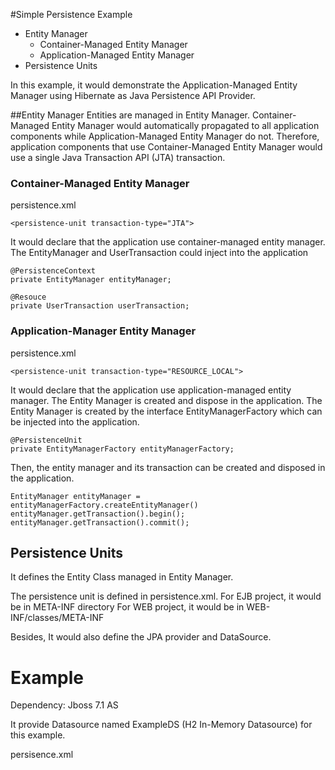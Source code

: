 #Simple Persistence Example
- Entity Manager
	- Container-Managed Entity Manager
	- Application-Managed Entity Manager
- Persistence Units

In this example, it would demonstrate the Application-Managed Entity Manager using Hibernate as Java Persistence API Provider.

##Entity Manager
Entities are managed in Entity Manager. 
Container-Managed Entity Manager would automatically propagated to all application components while Application-Managed Entity Manager do not. 
Therefore, application components that use Container-Managed Entity Manager would use a single Java Transaction API (JTA) transaction. 

### Container-Managed Entity Manager

persistence.xml
```
<persistence-unit transaction-type="JTA">
```   

It would declare that the application use container-managed entity manager. The EntityManager and UserTransaction could inject into the application

```
@PersistenceContext
private EntityManager entityManager;

@Resouce
private UserTransaction userTransaction;
``` 

### Application-Manager Entity Manager 

persistence.xml
```
<persistence-unit transaction-type="RESOURCE_LOCAL">
```
   
It would declare that the application use application-managed entity manager. The Entity Manager is created and dispose in the application. The Entity Manager is created by the interface EntityManagerFactory which can be injected into the application.

```
@PersistenceUnit
private EntityManagerFactory entityManagerFactory;
```

Then, the entity manager and its transaction can be created and disposed in the application.

```
EntityManager entityManager = entityManagerFactory.createEntityManager()
entityManager.getTransaction().begin();
entityManager.getTransaction().commit();
``` 

## Persistence Units
It defines the Entity Class managed in Entity Manager. 

The persistence unit is defined in persistence.xml. 
For EJB project, it would be in META-INF directory
For WEB project, it would be in WEB-INF/classes/META-INF 

Besides, It would also define the JPA provider and DataSource.

# Example
Dependency: Jboss 7.1 AS

It provide Datasource named ExampleDS (H2 In-Memory Datasource) for this example.

persisence.xml
```

```
